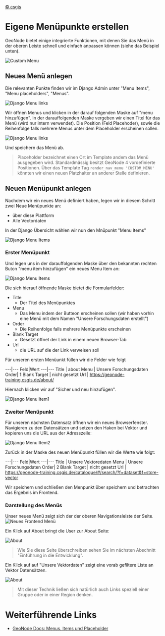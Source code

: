 <!-- the Menu -->
<link rel="stylesheet" media="all" href="../styles.css" />
<div id="logo"><a href="https://csgis.de">© csgis</a></div>
<div id="menu"></div>
<div id="jumpMenu"></div>
<script src="../menu.js"></script>
<script src="../jumpmenu.js"></script>
<!-- the Menu -->


# Eigene Menüpunkte erstellen

GeoNode bietet einige integrierte Funktionen, mit denen Sie das Menü in der oberen Leiste schnell und einfach anpassen können (siehe das Beispiel unten).

![Custom Menu](images/admin-panel-menus-0000.png)

##  Neues Menü anlegen

Die relevanten Punkte finden wir im Django Admin unter "Menu Items", "Menu placeholders", "Menus".

![Django Menu links](images/django_menu_links.jpeg)

Wir öffnen Menus und klicken in der darauf folgenden Maske auf "menu hinzufügen".
In der darauffolgenden Maske vergeben wir einen Titel für das Menü (wird nur intern verwendet).
Die Position (Feld Placehoder), sowie die Reihenfolge falls mehrere Menus unter dem Placeholder erscheinen sollen.


![Django Menu links](images/django_new_menu.jpeg)

Und speichern das Menü ab.

> Placeholder bezeichnet einen Ort im Template andem das Menü ausgegeben wird. Standardmässig besitzt GeoNode 4 vordefinierte Positionen. Über das Template Tag `render_nav_menu 'CUSTOM_MENU'` könnten wir einen neuen Platzhalter an anderer Stelle definieren.


## Neuen Menüpunkt anlegen

Nachdem wir ein neues Menü definiert haben, legen wir in diesem Schritt zwei Neue Menüpunkte an:

- über diese Plattform
- Alle Vectordaten

In der Django Übersicht wählen wir nun den Mnüpunkt "Menu Items"

![Django Menu Items](images/django_menu_items.jpeg)

### Erster Menüpunkt

Und legen uns in der darauffolgenden Maske über den bekannten rechten Buton "menu item hinzufügen" ein neues Menu Item an:

![Django Menu Items](images/django_new_menu_item.jpeg)

Die sich hierauf öffnende Maske bietet die Formularfelder:

- Title
  - Der Titel des Menüpunktes
- Menu
  - Das Menu indem der Butteon erscheinen sollen (wir haben vorhin eine Menü mit dem Namen "Unsere Forschungsdaten erstellt")
- Order
  - Die Reihenfolge falls mehrere Menüpunkte erscheinen
- Blank Target
  - Gesetzt öffnet der Link in einem neuen Browser-Tab
- Url
  - die URL auf die der Link verweisen soll

Für unseren ersten Menüunkt füllen wir die Felder wie folgt

---|---
Feld|Wert
---|---
Title | about
Menu | Unsere Forschungsdaten
Order| 1
Blank Target |  nicht gesetzt
Url | https://geonode-training.csgis.de/about/

Hiernach klicken wir auf "Sicher und neu hinzufügen".

![Django Menu Item1 ](images/django_menu_item1.jpeg)

### Zweiter Menüpunkt

Für unseren nächsten Datensatz öffnen wir ein neues Browserfenster. Navigieren zu den Datensätzen und setzen den Haken bei Vektor und kopieren uns die URL aus der Adresszeile:

![Django Menu Item2 ](images/vektor_url.jpeg)

Zurück in der Maske des neuen Menüpunkt füllen wir die Werte wie folgt:

---|---
Feld|Wert
---|---
Title | Unsere Vektoredaten
Menu | Unsere Forschungsdaten
Order| 2
Blank Target | nicht gesetzt
Url | https://geonode-training.csgis.de/catalogue/#/search/?f=dataset&f=store-vector

Wir speichern und schließen den Menpunkt über speichern und betrachten das Ergebnis im Frontend.

### Darstellung des Menüs

Unser neues Menü zeigt sich der der oberen Navigationsleiste der Seite.
![Neues Frontend Menü](images/fe_new_menu.jpeg)

Ein Klick auf About bringt die User zur About Seite:

![About](images/about.jpeg)

> Wie Sie diese Seite überschreiben sehen Sie im nächsten Abschnitt "Einführung in die Entwicklung".

Ein Klick auf auf "Unsere Vektordaten" zeigt eine vorab gefiltere Liste an Vektor Datensätzen.

![About](images/about.jpeg)

> Mit dieser Technik ließen sich natürlich auch Links speziell einer Gruppe oder in einer Region denken.

# Weiterführende Links

- [GeoNode Docs: Menus, Items und Placeholder](https://docs.geonode.org/en/master/admin/admin_panel/index.html#menus-items-and-placeholders)